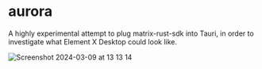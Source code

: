 # aurora

A highly experimental attempt to plug matrix-rust-sdk into Tauri, in order to
investigate what Element X Desktop could look like.


![Screenshot 2024-03-09 at 13 13 14](https://github.com/element-hq/aurora/assets/1294269/7fff7b12-230b-44c3-9aae-636a3da6f5f5)
